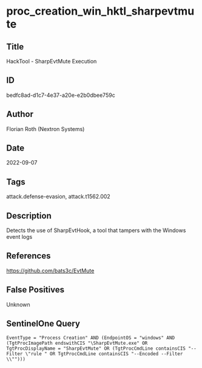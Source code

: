 # proc_creation_win_hktl_sharpevtmute

## Title
HackTool - SharpEvtMute Execution

## ID
bedfc8ad-d1c7-4e37-a20e-e2b0dbee759c

## Author
Florian Roth (Nextron Systems)

## Date
2022-09-07

## Tags
attack.defense-evasion, attack.t1562.002

## Description
Detects the use of SharpEvtHook, a tool that tampers with the Windows event logs

## References
https://github.com/bats3c/EvtMute

## False Positives
Unknown

## SentinelOne Query
```
EventType = "Process Creation" AND (EndpointOS = "windows" AND (TgtProcImagePath endswithCIS "\SharpEvtMute.exe" OR TgtProcDisplayName = "SharpEvtMute" OR (TgtProcCmdLine containsCIS "--Filter \"rule " OR TgtProcCmdLine containsCIS "--Encoded --Filter \\"")))

```